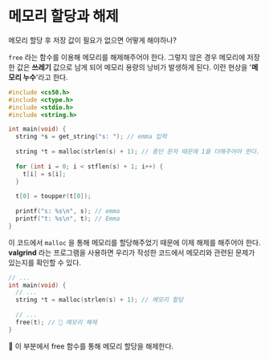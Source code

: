 # 메모리 할당과 해제

메모리 할당 후 저장 값이 필요가 없으면 어떻게 해야하나?

`free` 라는 함수를 이용해 메모리를 해제해주어야 한다. 그렇지 않은 경우 메모리에 저장한 값은 **쓰레기** 값으로 남게 되어 메모리 용량의 낭비가 발생하게 된다. 이런 현상을 '**메모리 누수**'라고 한다.

```c
#include <cs50.h>
#include <ctype.h>
#include <stdio.h>
#include <string.h>

int main(void) {
  string *s = get_string("s: "); // emma 입력
  
  string *t = malloc(strlen(s) + 1); // 종단 문자 때문에 1을 더해주어야 한다. (\0)
  
  for (int i = 0; i < stflen(s) + 1; i++) {
    t[i] = s[i];
  }
  
  t[0] = toupper(t[0]);
  
  printf("s: %s\n", s); // emma
  printf("t: %s\n", t); // Emma
}
```

이 코드에서 `malloc` 을 통해 메모리를 할당해주었기 때문에 이제 해제를 해주어야 한다. **valgrind** 라는 프로그램을 사용하면 우리가 작성한 코드에서 메모리와 관련된 문제가 있는지를 확인할 수 있다.

```c 
// ...
int main(void) {
  // ...
  string *t = malloc(strlen(s) + 1); // 메모리 할당
  
  // ...
  free(t); // 🚀 메모리 해제
}
```

🚀 이 부분에서 free 함수를 통해 메모리 할당을 해제한다.
